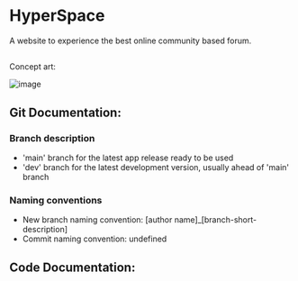 # HyperSpace

A website to experience the best online community based forum.

##
Concept art:

![image](https://user-images.githubusercontent.com/125549982/221390832-65ac5d89-87a7-43ff-b28d-20d78ac9c65f.png)
##

## Git Documentation:

### Branch description
- 'main' branch for the latest app release ready to be used
- 'dev' branch for the latest development version, usually ahead of 'main' branch

### Naming conventions
- New branch naming convention: [author name]_[branch-short-description]
- Commit naming convention: undefined

## Code Documentation: 
